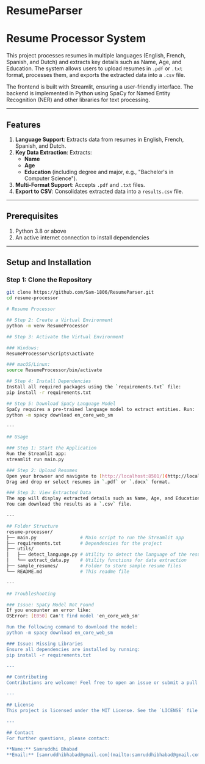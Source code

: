 # ResumeParser
# Resume Processor System

This project processes resumes in multiple languages (English, French, Spanish, and Dutch) and extracts key details such as Name, Age, and Education. The system allows users to upload resumes in `.pdf` or `.txt` format, processes them, and exports the extracted data into a `.csv` file.

The frontend is built with Streamlit, ensuring a user-friendly interface. The backend is implemented in Python using SpaCy for Named Entity Recognition (NER) and other libraries for text processing.

---

## Features
1. **Language Support**: Extracts data from resumes in English, French, Spanish, and Dutch.
2. **Key Data Extraction**: Extracts:
   - **Name**
   - **Age**
   - **Education** (including degree and major, e.g., "Bachelor's in Computer Science").
3. **Multi-Format Support**: Accepts `.pdf` and `.txt` files.
4. **Export to CSV**: Consolidates extracted data into a `results.csv` file.

---

## Prerequisites
1. Python 3.8 or above
2. An active internet connection to install dependencies

---

## Setup and Installation

### Step 1: Clone the Repository
```bash
git clone https://github.com/Sam-1806/ResumeParser.git
cd resume-processor

# Resume Processor

## Step 2: Create a Virtual Environment
python -m venv ResumeProcessor

## Step 3: Activate the Virtual Environment

### Windows:
ResumeProcessor\Scripts\activate

### macOS/Linux:
source ResumeProcessor/bin/activate

## Step 4: Install Dependencies
Install all required packages using the `requirements.txt` file:
pip install -r requirements.txt

## Step 5: Download SpaCy Language Model
SpaCy requires a pre-trained language model to extract entities. Run:
python -m spacy download en_core_web_sm

---

## Usage

### Step 1: Start the Application
Run the Streamlit app:
streamlit run main.py

### Step 2: Upload Resumes
Open your browser and navigate to [http://localhost:8501/](http://localhost:8501/).
Drag and drop or select resumes in `.pdf` or `.docx` format.

### Step 3: View Extracted Data
The app will display extracted details such as Name, Age, and Education in a table.
You can download the results as a `.csv` file.

---

## Folder Structure
resume-processor/
├── main.py                # Main script to run the Streamlit app
├── requirements.txt       # Dependencies for the project
├── utils/
│   ├── detect_language.py # Utility to detect the language of the resume
│   └── extract_data.py    # Utility functions for data extraction
├── sample_resumes/        # Folder to store sample resume files
└── README.md              # This readme file

---

## Troubleshooting

### Issue: SpaCy Model Not Found
If you encounter an error like:
OSError: [E050] Can't find model 'en_core_web_sm'

Run the following command to download the model:
python -m spacy download en_core_web_sm

### Issue: Missing Libraries
Ensure all dependencies are installed by running:
pip install -r requirements.txt

---

## Contributing
Contributions are welcome! Feel free to open an issue or submit a pull request.

---

## License
This project is licensed under the MIT License. See the `LICENSE` file for details.

---

## Contact
For further questions, please contact:

**Name:** Samruddhi Bhabad  
**Email:** [samruddhibhabad@gmail.com](mailto:samruddhibhabad@gmail.com)
